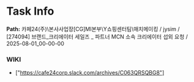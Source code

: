 # Task Info

**Path:** 카페24(주)\본사사업장\[CG]MI본부\Y쇼핑센터팀\매치메이킹 / jysim / [274094] 브랜드_크리에이터 세일즈 _ 파트너 MCN 소속 크리에이터 섭외 요청 / 2025-08-01_00-00-00

### WIKI
- ["https://cafe24corp.slack.com/archives/C063QRSQBG8"]

